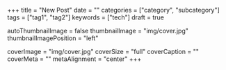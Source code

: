 +++
title = "New Post"
date = ""
categories = ["category", "subcategory"]
tags = ["tag1", "tag2"]
keywords = ["tech"]
draft = true

autoThumbnailImage = false
thumbnailImage = "img/cover.jpg"
thumbnailImagePosition = "left"

coverImage = "img/cover.jpg"
coverSize = "full"
coverCaption = ""
coverMeta = ""
metaAlignment = "center"
+++

<!--more-->
